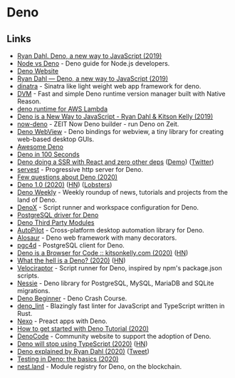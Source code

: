# Deno

## Links

* [Ryan Dahl. Deno, a new way to JavaScript \(2019\)](https://www.youtube.com/watch?v=z6JRlx5NC9E)
* [Node vs Deno](https://github.com/egoist/node-vs-deno) - Deno guide for Node.js developers.
* [Deno Website](https://deno.land/)
* [Ryan Dahl — Deno, a new way to JavaScript \(2019\)](https://www.youtube.com/watch?v=HjdJzNoT_qg)
* [dinatra](https://github.com/syumai/dinatra) - Sinatra like light weight web app framework for deno.
* [DVM](https://github.com/imbsky/dvm) - Fast and simple Deno runtime version manager built with Native Reason.
* [deno runtime for AWS Lambda](https://github.com/hayd/deno-lambda)
* [Deno is a New Way to JavaScript - Ryan Dahl & Kitson Kelly \(2019\)](https://www.youtube.com/watch?v=1gIiZfSbEAE)
* [now-deno](https://github.com/lucacasonato/now-deno) - ZEIT Now Deno builder - run Deno on Zeit.
* [Deno WebView](https://github.com/eliassjogreen/deno_webview) - Deno bindings for webview, a tiny library for creating web-based desktop GUIs.
* [Awesome Deno](https://github.com/denolib/awesome-deno)
* [Deno in 100 Seconds](https://www.youtube.com/watch?v=F0G9lZ7gecE)
* [Deno doing a SSR with React and zero other deps](https://github.com/brianleroux/arc-example-deno-ssr) \([Demo](https://run-ddl-staging.begin.app)\) \([Twitter](https://twitter.com/brianleroux/status/1258604368464498688)\)
* [servest](https://github.com/keroxp/servest) - Progressive http server for Deno.
* [Few questions about Deno \(2020\)](https://www.reddit.com/r/Deno/comments/gfxzvk/a_few_questions_about_deno/)
* [Deno 1.0 \(2020\)](https://deno.land/v1) \([HN](https://news.ycombinator.com/item?id=23172483)\) \([Lobsters](https://lobste.rs/s/ukfvp3/deno_1_0)\)
* [Deno Weekly](https://denoweekly.com/) - Weekly roundup of news, tutorials and projects from the land of Deno.
* [DenoX](https://github.com/BentoumiTech/denox) - Script runner and workspace configuration for Deno.
* [PostgreSQL driver for Deno](https://github.com/buildondata/deno-postgres)
* [Deno Third Party Modules](https://deno.land/x)
* [AutoPilot](https://github.com/divy-work/autopilot-deno) - Cross-platform desktop automation library for Deno.
* [Alosaur](https://github.com/alosaur/alosaur) - Deno web framework with many decorators.
* [pgc4d](https://github.com/jakajancar/pgc4d) - PostgreSQL client for Deno.
* [Deno is a Browser for Code :: kitsonkelly.com \(2020\)](https://kitsonkelly.com/posts/deno-is-a-browser-for-code/) \([HN](https://news.ycombinator.com/item?id=23343799)\)
* [What the hell is a Deno? \(2020\)](https://breadth.substack.com/p/what-the-hell-is-a-deno) \([HN](https://news.ycombinator.com/item?id=23411449)\)
* [Velociraptor](https://github.com/umbopepato/velociraptor) - Script runner for Deno, inspired by npm's package.json scripts.
* [Nessie](https://github.com/halvardssm/deno-nessie) - Deno library for PostgreSQL, MySQL, MariaDB and SQLite migrations.
* [Deno Beginner](https://denobeginner.com/) - Deno Crash Course.
* [deno\_lint](https://github.com/denoland/deno_lint) - Blazingly fast linter for JavaScript and TypeScript written in Rust.
* [Nexo](https://github.com/nexojs/nexo) - Preact apps with Deno.
* [How to get started with Deno Tutorial \(2020\)](https://www.robinwieruch.de/deno-tutorial)
* [DenoCode](https://denocode.com/) - Community website to support the adoption of Deno.
* [Deno will stop using TypeScript \(2020\)](https://startfunction.com/deno-will-stop-using-typescript/) \([HN](https://news.ycombinator.com/item?id=23592483)\)
* [Deno explained by Ryan Dahl \(2020\)](https://docs.google.com/presentation/d/1RnRx4cO4wTFJGHdw5XYypOx74XqQdDdWHP5bA7HjmiM/edit#slide=id.p) \([Tweet](https://twitter.com/trivikram/status/1275461881935745024)\)
* [Testing in Deno: the basics \(2020\)](https://blog.begin.com/testing-in-deno-the-basics-943916d85224)
* [nest.land](https://nest.land/) - Module registry for Deno, on the blockchain.

